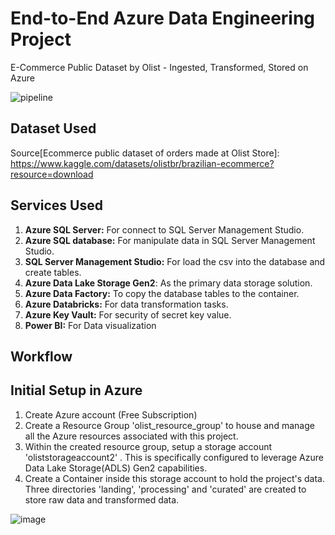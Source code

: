 # End-to-End Azure Data Engineering Project
E-Commerce Public Dataset by Olist - Ingested, Transformed, Stored on Azure

![pipeline](https://github.com/kevbgomes/Azure_Olist_Repo/assets/111183588/fc23813d-f10f-4bf5-b447-5a8d20764fc9)

## Dataset Used 
 Source[Ecommerce public dataset of orders made at Olist Store]: https://www.kaggle.com/datasets/olistbr/brazilian-ecommerce?resource=download

 ## Services Used
1. **Azure SQL Server:** For connect to SQL Server Management Studio.
2. **Azure SQL database:** For manipulate data in SQL Server Management Studio.
3. **SQL Server Management Studio:** For load the csv into the database and create tables.
4. **Azure Data Lake Storage Gen2**: As the primary data storage solution.
5. **Azure Data Factory:** To copy the database tables to the container.
6. **Azure Databricks:** For data transformation tasks.
7. **Azure Key Vault:** For security of secret key value.
8. **Power BI:** For Data visualization

## Workflow 

## Initial Setup in Azure
1. Create Azure account (Free Subscription)  
2. Create a Resource Group 'olist_resource_group' to house and manage all the Azure resources associated with this project. 
3. Within the created resource group, setup a storage account 'oliststorageaccount2' . This is specifically configured to leverage Azure Data Lake Storage(ADLS) Gen2 capabilities.
4. Create a Container inside this storage account to hold the project's data. Three directories 'landing', 'processing' and 'curated' are created to store raw data and transformed data.

![image](https://github.com/kevbgomes/Azure_Olist_Repo/assets/111183588/80290039-ec4e-4976-b224-9d04be64cb5b)


   


